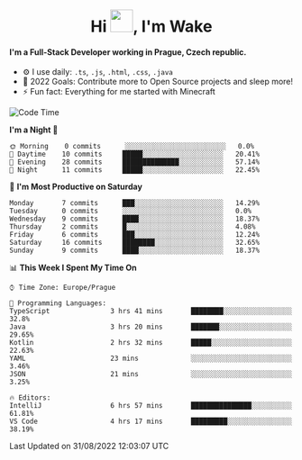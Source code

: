 <h1 align="center">Hi <img src="https://raw.githubusercontent.com/MrWakeCZ/MrWakeCZ/master/Hi.gif" width="40px" />, I'm Wake</h1>

#### I'm a Full-Stack Developer working in Prague, Czech republic.
- ⚙️ I use daily: `.ts`, `.js`, `.html`, `.css`, `.java`
- 🥅 2022 Goals: Contribute more to Open Source projects and sleep more!
- ⚡ Fun fact: Everything for me started with Minecraft

<!--START_SECTION:waka-->
![Code Time](http://img.shields.io/badge/Code%20Time-2%2C648%20hrs%2050%20mins-blue)

**I'm a Night 🦉** 

```text
🌞 Morning    0 commits      ░░░░░░░░░░░░░░░░░░░░░░░░░   0.0% 
🌆 Daytime    10 commits     █████░░░░░░░░░░░░░░░░░░░░   20.41% 
🌃 Evening    28 commits     ██████████████░░░░░░░░░░░   57.14% 
🌙 Night      11 commits     █████░░░░░░░░░░░░░░░░░░░░   22.45%

```
📅 **I'm Most Productive on Saturday** 

```text
Monday       7 commits      ███░░░░░░░░░░░░░░░░░░░░░░   14.29% 
Tuesday      0 commits      ░░░░░░░░░░░░░░░░░░░░░░░░░   0.0% 
Wednesday    9 commits      ████░░░░░░░░░░░░░░░░░░░░░   18.37% 
Thursday     2 commits      █░░░░░░░░░░░░░░░░░░░░░░░░   4.08% 
Friday       6 commits      ███░░░░░░░░░░░░░░░░░░░░░░   12.24% 
Saturday     16 commits     ████████░░░░░░░░░░░░░░░░░   32.65% 
Sunday       9 commits      ████░░░░░░░░░░░░░░░░░░░░░   18.37%

```


📊 **This Week I Spent My Time On** 

```text
⌚︎ Time Zone: Europe/Prague

💬 Programming Languages: 
TypeScript               3 hrs 41 mins       ████████░░░░░░░░░░░░░░░░░   32.8% 
Java                     3 hrs 20 mins       ███████░░░░░░░░░░░░░░░░░░   29.65% 
Kotlin                   2 hrs 32 mins       █████░░░░░░░░░░░░░░░░░░░░   22.63% 
YAML                     23 mins             ░░░░░░░░░░░░░░░░░░░░░░░░░   3.46% 
JSON                     21 mins             ░░░░░░░░░░░░░░░░░░░░░░░░░   3.25%

🔥 Editors: 
IntelliJ                 6 hrs 57 mins       ███████████████░░░░░░░░░░   61.81% 
VS Code                  4 hrs 17 mins       █████████░░░░░░░░░░░░░░░░   38.19%

```


 Last Updated on 31/08/2022 12:03:07 UTC
<!--END_SECTION:waka-->
